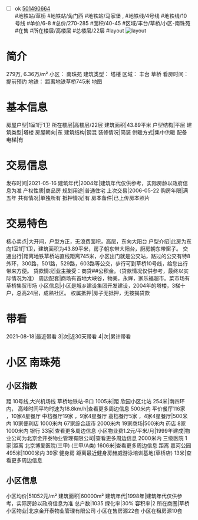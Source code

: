 - [ ] ok [501490664](https://bj.5i5j.com/ershoufang/501490664.html)  
 #地铁站/草桥 #地铁站/角门西 #地铁站/马家堡 ,  #地铁线/4号线 #地铁线/10号线
#单价/6-8 #总价/270-285 #面积/40-45   #区域/丰台/草桥/小区-南珠苑 #在售 #所在楼层/高楼层 #总楼层/22层 #layout 
![layout](http://image2a.5i5j.com/bdir/layout/101285.jpg_P5.jpg) 
# 简介 
 279万,  6.36万/m² 
小区： 南珠苑
建筑类型： 塔楼
区域： 丰台 草桥
看房时间： 提前预约
地铁： 距离地铁草桥745米 地图
# 基本信息 
 房屋户型|1室1厅1卫
所在楼层|高楼层/22层
建筑面积|43.89平米
户型结构|平层
建筑类型|塔楼
房屋朝向|东
建筑结构|钢混
装修情况|简装
供暖方式|集中供暖
配备电梯|有
# 交易信息 
 发布时间|2021-05-16
建筑年代|2004年|建筑年代仅供参考，实际房龄以政府信息为准
产权性质|商品房
规划用途|普通住宅
上次交易|2006-05-22
购房年限|满五年
共有情况|单独所有
抵押情况|有
房本备件|已上传房本照片
# 交易特色 
 核心卖点|大开间，户型方正，无浪费面积，高层，东向大阳台
户型介绍|此房为东向1室1厅1卫，建筑面积为43.89平米，房子朝东带大阳台，厨房朝东带窗子。
交通出行|距离地铁草桥站直线距离745米，小区出门就是公交站，路过的公交有特8外环，300路，501路，529路，603路等公交，步行可到草桥10号线，给您出行带来方便。
贷款情况|业主接受：商贷##公积金。（贷款情况仅供参考，最终以实际情况为准）
周边配套|商场有首地大峡谷，物美，永辉，家乐福超市。菜市场有草桥集贸市场
小区信息|小区是城乡建设集团开发建设，2004年的塔楼，3梯十户，总高24层，成熟社区。
权属抵押|房子无抵押，无按揭贷款
# 带看 
 2021-08-18|最近带看	 3|次|近30天带看	 4|次|累计带看
# 小区 南珠苑
## 小区指数 
 距 10号线,大兴机场线 草桥地铁站-B口 1005米|距 欣园小区北站 254米|南四环内， 高峰时间平均时速为18.8km/h|查看更多周边信息
500米内 平价餐厅116家 ，10家4星餐厅
中档餐厅19家 ，9家4星餐厅
高档餐厅5家 ，4家4星餐厅|500米内 10家便利店
1000米内 67家综合超市
2000米内 19家商场|500米内 药店 8家
1000米内 银行 33家|查看更多周边信息
小区物业费1.2元/平米/月|1999年建成|物业公司为北京金开泰物业管理有限公司|查看更多周边信息
2000米内 三级医院 1家|距离 北京博爱医院(三甲) (三甲/A类) 1606米|查看更多周边信息
距离 嘉河公园 495米|1000米内 39家 健身房
距离最近健身房赫威游泳培训基地(草桥店) 13米|查看更多周边信息
## 小区信息 
 小区均价|51052元/m²
建筑面积|60000m²
建筑年代|1998年|建筑年代仅供参考，实际房龄以政府信息为准
总户数|1035
绿化率|30%
容积率|2
所在商圈|草桥
小区物业|北京金开泰物业管理有限公司
小区在售房源22套
小区在租房源10套
